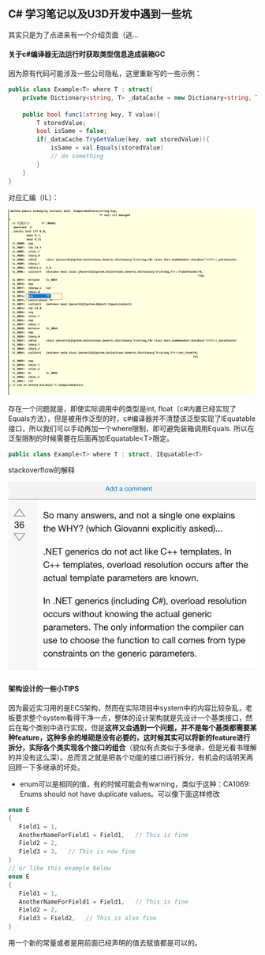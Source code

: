 ## C# 学习笔记以及U3D开发中遇到一些坑

其实只是为了点进来有一个介绍页面（逃...

#### 关于c#编译器无法运行时获取类型信息造成装箱GC

因为原有代码可能涉及一些公司隐私，这里重新写的一些示例：

```c#
public class Example<T> where T : struct{
    private Dictionary<string, T> _dataCache = new Dictionary<string, T>();
    
    public bool func1(string key, T value){
        T storedValue;
        bool isSame = false;
        if(_dataCache.TryGetValue(key, out storedValue)){
            isSame = val.Equals(storedValue)
			// do something
        }
    }
}
```

对应汇编（IL）：



![image-20220222152226029](./pics/il.png)

存在一个问题就是，即使实际调用中的类型是int, float（c#内置已经实现了Equals方法），但是被用作泛型的时，c#编译器并不清楚该泛型实现了IEquatable接口，所以我们可以手动再加一个where限制，即可避免装箱调用Equals. 所以在泛型限制的时候需要在后面再加IEquatable<T\>限定。

```c#
public class Example<T> where T : struct, IEquatable<T>
```

stackoverflow的解释

![image-20220222152736718](./pics/anwser.png)

#### 架构设计的一些小TIPS

因为最近实习用的是ECS架构，然而在实际项目中system中的内容比较杂乱，老板要求整个system看得干净一点，整体的设计架构就是先设计一个基类接口，然后在每个类别中进行实现，但是**这样又会遇到一个问题，并不是每个基类都需要某种feature，这种多余的堆砌是没有必要的，这时候其实可以将新的feature进行拆分，实际各个类实现各个接口的组合**（貌似有点类似于多继承，但是光看书理解的并没有这么深）。总而言之就是把各个功能的接口进行拆分，有机会的话明天再回顾一下多继承的坏处。



* enum可以是相同的值，有的时候可能会有warning，类似于这种：CA1069: Enums should not have duplicate values。可以像下面这样修改

```c#
enum E
{
   Field1 = 1,
   AnotherNameForField1 = Field1,   // This is fine
   Field2 = 2,
   Field3 = 3,   // This is now fine
}
// or like this example below
enum E
{
   Field1 = 1,
   AnotherNameForField1 = Field1,   // This is fine
   Field2 = 2,
   Field3 = Field2,   // This is also fine
}
```

用一个新的常量或者是用前面已经声明的值去赋值都是可以的。
